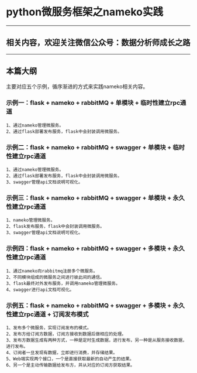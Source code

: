 # python微服务框架之nameko实践

---
## 相关内容，欢迎关注微信公众号：数据分析师成长之路

---
## 本篇大纲

主要对应五个示例，循序渐进的方式来实践nameko相关内容。

### 示例一：flask + nameko + rabbitMQ + 单模块 + 临时性建立rpc通道

	1、通过nameko管理微服务。
	2、通过flask部署发布服务，flask中会封装调用微服务。

### 示例二：flask + nameko + rabbitMQ + swagger + 单模块 + 临时性建立rpc通道

    1、通过nameko管理微服务。
	2、通过flask部署发布服务，flask中会封装调用微服务。
	3、swagger管理api文档说明可视化。

### 示例三：flask + nameko + rabbitMQ + swagger + 单模块 + 永久性建立rpc通道

    1、nameko管理微服务。
	2、flask发布服务，flask中会封装调用微服务。
	3、swagger管理api文档说明可视化。

### 示例四：flask + nameko + rabbitMQ + swagger + 多模块 + 永久性建立rpc通道

    1、通过nameko向rabbitmq注册多个微服务。
    2、不同模块组成的微服务之间进行彼此间的通信。
	3、flask最终对外发布服务，并调用nameko管理微服务。
	4、swagger进行api文档可视化。

### 示例五：flask + nameko + rabbitMQ + swagger + 多模块 + 永久性建立rpc通道 + 订阅发布模式

    1、发布多个微服务，实现订阅发布的模式。
	2、发布方给订阅方数据，订阅方接收到数据后做相应的处理。
	3、发布方数据生成有两种方式，一种是定时生成数据，进行发布，另一种是从服务接收数据，进行发布。
	4、订阅者一旦发现有数据，立即进行消费，并存储结果。
	5、Web端实现两个接口，一个是直接获取最新的自动产生的结果。
	6、另一个是主动传输数据给发布方，并从对应的订阅方获取结果。
